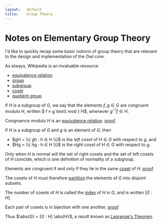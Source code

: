 ```yaml
---
layout:   default
title:    Group Theory
---
```








 






# Notes on Elementary Group Theory

I'd like to quickly recap some basic notions of group theory that are relevant to the design and implementation of the Owl core. 

As always, Wikipedia is an invaluable resource:
-   [equivalence relation](https://en.wikipedia.org/wiki/Equivalence_relation )
-   [group               ](https://en.wikipedia.org/wiki/Group_(mathematics) )
-   [subgroup            ](https://en.wikipedia.org/wiki/Subgroup_(mathematics) )
-   [coset               ](https://en.wikipedia.org/wiki/Coset )
-   [quotient group      ](https://en.wikipedia.org/wiki/Quotient_group )

  <definition markdown="block"><span class="lede"><span>
If $H$ is a subgroup of $G$, we say that the elements $f, g ∈ G$ are *congruent modulo* $H$, written $  f ≡ g \text{ mod } H$, whenever $g^{-1} f ∈ H$.
  </definition>

  <lemma markdown="block"><span class="lede"><span>
Congruence modulo $H$ is an   [equivalence relation](https://en.wikipedia.org/wiki/Equivalence_relation ).
  [<span class="proof-link">proof</span>](/pages/proofs/001-congruence "Proof '001-congruence'")
  </lemma>

  <definition markdown="block"><span class="lede"><span>
If $H$ is a subgroup of $G$ and $g$ is an element of $G$, then
 
- $gH =   \\{ gh : h ∈ H \\}$ is the *left coset* of $H ∈ G$ with respect to $g$, and
- $Hg =   \\{ hg : h ∈ H \\}$ is the *right coset* of $H ∈ G$ with respect to $g$.
  </definition>

Only when $H$ is normal will the set of right cosets and the set of left cosets of $H$ coincide, which is one definition of normality of a subgroup. 

  <lemma markdown="block"><span class="lede"><span>
Elements are congruent if and only if they lie in the same   [coset](https://en.wikipedia.org/wiki/Coset ) of $H$. 
  [<span class="proof-link">proof</span>](/pages/proofs/cosets "Proof 'cosets'")
  </lemma> 

The cosets of $H$ must therefore   [partition](https://en.wikipedia.org/wiki/Partition_of_a_set ) the elements of $G$ into disjoint subsets. 

  <definition markdown="block"><span class="lede"><span>
The number of cosets of $H$ is called the   [index](https://en.wikipedia.org/wiki/Index_of_a_subgroup ) of $H$ in $G$, and is written $[G : H]$.
  </definition>

  <lemma markdown="block"><span class="lede"><span>
Each pair of cosets is in bijection with one another. 
  [<span class="proof-link">proof</span>](/pages/proofs/coset-bijection "Proof 'coset-bijection'")
  </lemma>

  <theorem markdown="block"><span class="lede"><span>
Thus $\abs{G} = [G : H] \abs{H}$, a result known as   [Lagrange's Theorem](https://en.wikipedia.org/wiki/Lagrange%27s_theorem_(group_theory) ). 
  </theorem>
